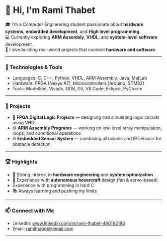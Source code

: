 # 👋 Hi, I'm Rami Thabet

🎓 I'm a Computer Engineering student passionate about **hardware systems**, **embedded development**, and **High level programming**.  
💻 Currently exploring **ARM Assembly**, **VHDL**, and **system-level software** development.  
🚀 I love building real-world projects that connect **hardware and software**.

---

### 🔧 Technologies & Tools
- Languages: C, C++, Python, VHDL, ARM Assembly, Java, MatLab  
- Hardware: FPGA (Nexys A7), Microcontrollers (Arduino, STM32)  
- Tools: ModelSim, Vivado, GDB, Git, VS Code, Eclipse, PyCharm

---

### 🧠 Projects
- 🧩 **FPGA Digital Logic Projects** — designing and simulating logic circuits using VHDL  
- ⚙️ **ARM Assembly Programs** — working on low-level array manipulation, loops, and conditional operations  
- 🌐 **Embedded Sensor System** — combining ultrasonic and IR sensors for obstacle detection  

---

### 🏆 Highlights
- 🎯 Strong interest in **hardware engineering** and **system optimization**  
- 📡 Experience with **autonomous hovercraft** design (fan & servo-based)
-    Experience with programming in hard C  
- 📚 Always learning and pushing my limits  

---

### 📫 Connect with Me
- LinkedIn: www.linkedin.com/in/rami-thabet-460162186  
- Email: ramithabet@email.com  

---

